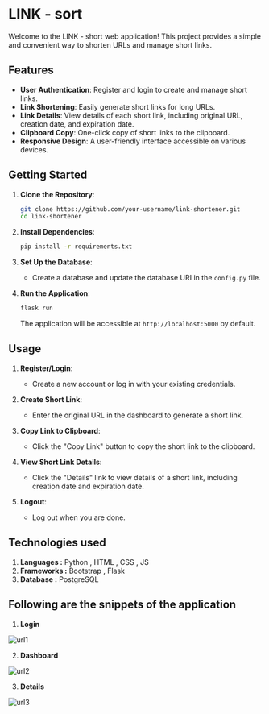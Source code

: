# LINK - sort

Welcome to the LINK - short web application! This project provides a simple and convenient way to shorten URLs and manage short links.


## Features

- **User Authentication**: Register and login to create and manage short links.
- **Link Shortening**: Easily generate short links for long URLs.
- **Link Details**: View details of each short link, including original URL, creation date, and expiration date.
- **Clipboard Copy**: One-click copy of short links to the clipboard.
- **Responsive Design**: A user-friendly interface accessible on various devices.

## Getting Started

1. **Clone the Repository**:

    ```bash
    git clone https://github.com/your-username/link-shortener.git
    cd link-shortener
    ```

2. **Install Dependencies**:

    ```bash
    pip install -r requirements.txt
    ```

3. **Set Up the Database**:

    - Create a database and update the database URI in the `config.py` file.

4. **Run the Application**:

    ```bash
    flask run
    ```

    The application will be accessible at `http://localhost:5000` by default.

## Usage

1. **Register/Login**:

    - Create a new account or log in with your existing credentials.

2. **Create Short Link**:

    - Enter the original URL in the dashboard to generate a short link.

3. **Copy Link to Clipboard**:

    - Click the "Copy Link" button to copy the short link to the clipboard.

4. **View Short Link Details**:

    - Click the "Details" link to view details of a short link, including creation date and expiration date.

5. **Logout**:

    - Log out when you are done.

## Technologies used 

1. **Languages :** Python , HTML , CSS , JS
2. **Frameworks :** Bootstrap , Flask
3. **Database :** PostgreSQL
   
## Following are the snippets of the application

1. **Login**
   
![url1](https://github.com/JyotiOjha/LINK-short/assets/82596078/7c24210d-5b2e-406c-ac2e-56846828c3d2)


2. **Dashboard**
   
![url2](https://github.com/JyotiOjha/LINK-short/assets/82596078/a5f1471c-644c-4c4a-b089-a2c4b1590545)


3. **Details**
   
![url3](https://github.com/JyotiOjha/LINK-short/assets/82596078/25ef6555-4c57-43dd-8e14-e3835c9dc7ff)



